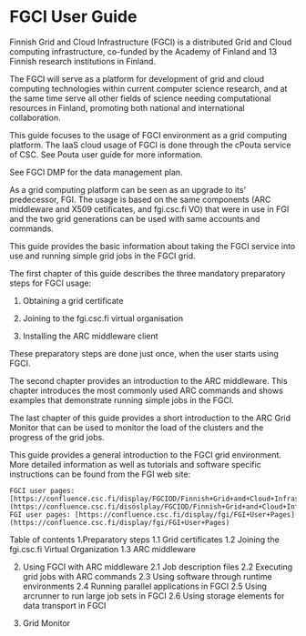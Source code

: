 # FGCI User Guide

Finnish Grid and Cloud Infrastructure (FGCI) is  a distributed Grid and Cloud computing infrastructure, 
co-funded by the Academy of Finland and 13 Finnish research institutions in Finland.

The FGCI will serve as a platform for development of grid and cloud computing technologies 
within current computer science research, and at the same time serve all other fields of 
science needing computational resources in Finland, promoting both national and international collaboration.

This guide focuses to the usage of FGCI environment as a grid computing platform. 
The IaaS cloud usage of FGCI is done through the cPouta service of CSC. See Pouta user guide for more information. 

See FGCI DMP for the data management plan.

As a grid computing platform can be seen as an upgrade to its' predecessor, FGI. 
The usage is based on the same components (ARC middleware and X509 cetificates, and fgi.csc.fi VO) that were in use in FGI and the two grid generations can be used with same accounts and commands.

This guide provides the basic information about taking the FGCI service into use and running simple grid jobs in the FGCI grid.

The first chapter of this guide describes the three mandatory preparatory steps for FGCI usage:

 1.  Obtaining a grid certificate

 2.  Joining to the fgi.csc.fi virtual organisation

 3.  Installing the ARC middleware client

These preparatory steps are done just once, when the user starts using FGCI.

The second chapter provides an introduction to the ARC middleware. This chapter introduces the most commonly used ARC commands and shows examples that demonstrate running simple jobs in the FGCI.

The last chapter of this guide provides a short introduction to the ARC Grid Monitor that can be used to monitor the load of the clusters and the progress of the grid jobs.

This guide provides a general introduction to the FGCI grid environment. More detailed information as well as tutorials and software specific instructions can be found from the FGI web site:

 

    FGCI user pages: [https://confluence.csc.fi/display/FGCIOD/Finnish+Grid+and+Cloud+Infrastructure+Open+Documents+Home](https://confluence.csc.fi/disöslplay/FGCIOD/Finnish+Grid+and+Cloud+Infrastructure+Open+Documents+Home)
    FGI user pages: [https://confluence.csc.fi/display/fgi/FGI+User+Pages](https://confluence.csc.fi/display/fgi/FGI+User+Pages)

 
Table of contents
1.Preparatory steps
1.1 Grid certificates
1.2 Joining the fgi.csc.fi Virtual Organization
1.3 ARC middleware

 
2. Using FGCI with ARC middleware
2.1 Job description files
2.2 Executing grid jobs with ARC commands
2.3 Using software through runtime environments
2.4 Running parallel applications in FGCI
2.5 Using arcrunner to run large job sets in FGCI
2.6 Using storage elements for data transport in FGCI

 
3. Grid Monitor
